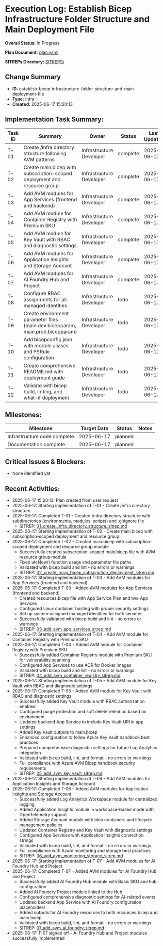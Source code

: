 # Execution Log: Establish Bicep Infrastructure Folder Structure and Main Deployment File

**Overall Status:** In Progress

**Plan Document:** [plan.yaml](./plan.yaml)

**SITREPs Directory:** [SITREPS/](./SITREPS/)

## Change Summary
- **ID:** establish-bicep-infrastructure-folder-structure-and-main-deployment-file
- **Type:** infra
- **Created:** 2025-06-17 15:20:13

## Implementation Task Summary:

| Task ID | Summary | Owner | Status | Last Updated |
|---------|---------|-------|--------|--------------|
| T-01 | Create /infra directory structure following AVM patterns | Infrastructure Developer | complete | 2025-06-17 |
| T-02 | Create main.bicep with subscription-scoped deployment and resource group | Infrastructure Developer | complete | 2025-06-17 |
| T-03 | Add AVM modules for App Services (frontend and backend) | Infrastructure Developer | complete | 2025-06-17 |
| T-04 | Add AVM module for Container Registry with Premium SKU | Infrastructure Developer | complete | 2025-06-17 |
| T-05 | Add AVM module for Key Vault with RBAC and diagnostic settings | Infrastructure Developer | complete | 2025-06-17 |
| T-06 | Add AVM modules for Application Insights and Storage Account | Infrastructure Developer | complete | 2025-06-17 |
| T-07 | Add AVM modules for AI Foundry Hub and Project | Infrastructure Developer | complete | 2025-06-17 |
| T-08 | Configure RBAC assignments for all managed identities | Infrastructure Developer | todo | 2025-06-17 |
| T-09 | Create environment parameter files (main.dev.bicepparam, main.prod.bicepparam) | Infrastructure Developer | todo | 2025-06-17 |
| T-10 | Add bicepconfig.json with module aliases and PSRule configuration | Infrastructure Developer | todo | 2025-06-17 |
| T-11 | Create comprehensive README.md with deployment guide | Infrastructure Developer | todo | 2025-06-17 |
| T-12 | Validate with bicep build, linting, and what-if deployment | Infrastructure Developer | todo | 2025-06-17 |

## Milestones:

| Milestone | Target Date | Status | Notes |
|-----------|-------------|--------|-------|
| Infrastructure code complete | 2025-06-17 | planned |  |
| Documentation complete | 2025-06-17 | planned |  |

## Critical Issues & Blockers:
* None identified yet

## Recent Activities:
* 2025-06-17 15:20:13: Plan created from user request
* 2025-06-17: Starting implementation of T-01 - Create /infra directory structure
* 2025-06-17: Completed T-01 - Created /infra directory structure with subdirectories (environments, modules, scripts) and .gitignore file
  - SITREP: [01_create_infra_directory_structure_sitrep.md](./SITREPS/01_create_infra_directory_structure_sitrep.md)
* 2025-06-17: Starting implementation of T-02 - Create main.bicep with subscription-scoped deployment and resource group
* 2025-06-17: Completed T-02 - Created main.bicep with subscription-scoped deployment and resource group module
  - Successfully created subscription-scoped main.bicep file with AVM resource group module
  - Fixed utcNow() function usage and parameter file paths
  - Validated with bicep build and lint - no errors or warnings
  - SITREP: [02_create_main_bicep_subscription_deployment_sitrep.md](./SITREPS/02_create_main_bicep_subscription_deployment_sitrep.md)
* 2025-06-17: Starting implementation of T-03 - Add AVM modules for App Services (frontend and backend)
* 2025-06-17: Completed T-03 - Added AVM modules for App Services (frontend and backend)
  - Created resources.bicep file with App Service Plan and two App Services
  - Configured Linux container hosting with proper security settings
  - Set up system-assigned managed identities for both services
  - Successfully validated with bicep build and lint - no errors or warnings
  - SITREP: [03_add_avm_app_services_sitrep.md](./SITREPS/03_add_avm_app_services_sitrep.md)
* 2025-06-17: Starting implementation of T-04 - Add AVM module for Container Registry with Premium SKU
* 2025-06-17: Completed T-04 - Added AVM module for Container Registry with Premium SKU
  - Successfully added Container Registry module with Premium SKU for vulnerability scanning
  - Configured App Services to use ACR for Docker images
  - Validated with bicep build and lint - no errors or warnings
  - SITREP: [04_add_avm_container_registry_sitrep.md](./SITREPS/04_add_avm_container_registry_sitrep.md)
* 2025-06-17: Starting implementation of T-05 - Add AVM module for Key Vault with RBAC and diagnostic settings
* 2025-06-17: Completed T-05 - Added AVM module for Key Vault with RBAC and diagnostic settings
  - Successfully added Key Vault module with RBAC authorization enabled
  - Configured purge protection and soft delete retention based on environment
  - Updated backend App Service to include Key Vault URI in app settings
  - Added Key Vault outputs to main.bicep
  - Enhanced configuration to follow Azure Key Vault handbook best practices
  - Prepared comprehensive diagnostic settings for future Log Analytics integration
  - Validated with bicep build, lint, and format - no errors or warnings
  - Full compliance with Azure AVM Bicep handbook security requirements
  - SITREP: [05_add_avm_key_vault_sitrep.md](./SITREPS/05_add_avm_key_vault_sitrep.md)
* 2025-06-17: Starting implementation of T-06 - Add AVM modules for Application Insights and Storage Account
* 2025-06-17: Completed T-06 - Added AVM modules for Application Insights and Storage Account
  - Successfully added Log Analytics Workspace module for centralized logging
  - Added Application Insights module in workspace-based mode with OpenTelemetry support
  - Added Storage Account module with blob containers and lifecycle management policies
  - Updated Container Registry and Key Vault with diagnostic settings
  - Configured App Services with Application Insights connection strings
  - Validated with bicep build, lint, and format - no errors or warnings
  - Full compliance with Azure monitoring and storage best practices
  - SITREP: [06_add_avm_monitoring_storage_sitrep.md](./SITREPS/06_add_avm_monitoring_storage_sitrep.md)
* 2025-06-17: Starting implementation of T-07 - Add AVM modules for AI Foundry Hub and Project
* 2025-06-17: Completed T-07 - Added AVM modules for AI Foundry Hub and Project
  - Successfully added AI Foundry Hub module with Basic SKU and hub configuration
  - Added AI Foundry Project module linked to the Hub
  - Configured comprehensive diagnostic settings for AI-related events
  - Updated backend App Service with AI Foundry configuration placeholders
  - Added outputs for AI Foundry resources to both resources.bicep and main.bicep
  - Validated with bicep build, lint, and format - no errors or warnings
  - SITREP: [07_add_avm_ai_foundry_sitrep.md](./SITREPS/07_add_avm_ai_foundry_sitrep.md)
* 2025-06-17: T-07 signed off - AI Foundry Hub and Project modules successfully implemented
